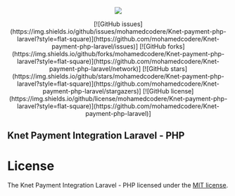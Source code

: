 <p align="center"><img src="https://laravel.com/assets/img/components/logo-laravel.svg"></p>

<p align="center">
[![GitHub issues](https://img.shields.io/github/issues/mohamedcodere/Knet-payment-php-laravel?style=flat-square)](https://github.com/mohamedcodere/Knet-payment-php-laravel/issues)]
[![GitHub forks](https://img.shields.io/github/forks/mohamedcodere/Knet-payment-php-laravel?style=flat-square)](https://github.com/mohamedcodere/Knet-payment-php-laravel/network)]
[![GitHub stars](https://img.shields.io/github/stars/mohamedcodere/Knet-payment-php-laravel?style=flat-square)](https://github.com/mohamedcodere/Knet-payment-php-laravel/stargazers)]
[![GitHub license](https://img.shields.io/github/license/mohamedcodere/Knet-payment-php-laravel?style=flat-square)](https://github.com/mohamedcodere/Knet-payment-php-laravel)]
</p>

## Knet Payment Integration Laravel - PHP


# License

The Knet Payment Integration Laravel - PHP licensed under the [MIT license](http://opensource.org/licenses/MIT).
